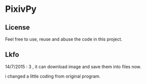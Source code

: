 PixivPy
======
## License

Feel free to use, reuse and abuse the code in this project.

## Lkfo
14/7/2015
: 3 , it can download image and save them into files now.

i changed a little coding from original program.
